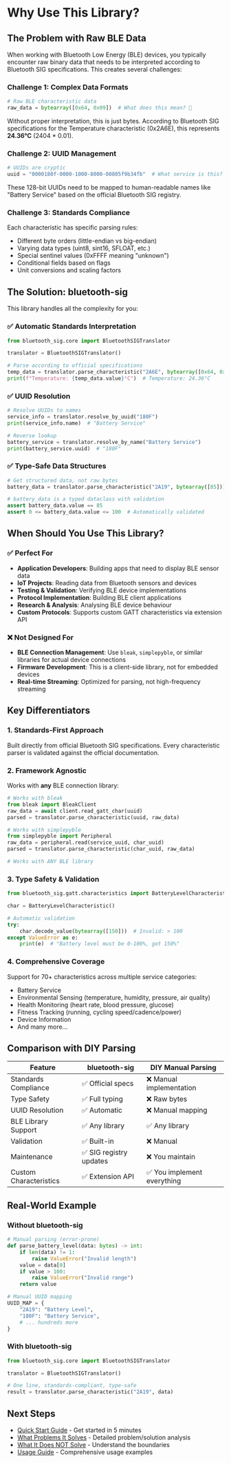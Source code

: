 # Why Use This Library?

## The Problem with Raw BLE Data

When working with Bluetooth Low Energy (BLE) devices, you typically encounter raw binary data that needs to be interpreted according to Bluetooth SIG specifications. This creates several challenges:

### Challenge 1: Complex Data Formats

```python
# Raw BLE characteristic data
raw_data = bytearray([0x64, 0x09])  # What does this mean? 🤔
```

Without proper interpretation, this is just bytes. According to Bluetooth SIG specifications for the Temperature characteristic (0x2A6E), this represents **24.36°C** (2404 * 0.01).

### Challenge 2: UUID Management

```python
# UUIDs are cryptic
uuid = "0000180f-0000-1000-8000-00805f9b34fb"  # What service is this?
```

These 128-bit UUIDs need to be mapped to human-readable names like "Battery Service" based on the official Bluetooth SIG registry.

### Challenge 3: Standards Compliance

Each characteristic has specific parsing rules:

- Different byte orders (little-endian vs big-endian)
- Varying data types (uint8, sint16, SFLOAT, etc.)
- Special sentinel values (0xFFFF meaning "unknown")
- Conditional fields based on flags
- Unit conversions and scaling factors

## The Solution: bluetooth-sig

This library handles all the complexity for you:

### ✅ Automatic Standards Interpretation

```python
from bluetooth_sig.core import BluetoothSIGTranslator

translator = BluetoothSIGTranslator()

# Parse according to official specifications
temp_data = translator.parse_characteristic("2A6E", bytearray([0x64, 0x09]))
print(f"Temperature: {temp_data.value}°C")  # Temperature: 24.36°C
```

### ✅ UUID Resolution

```python
# Resolve UUIDs to names
service_info = translator.resolve_by_uuid("180F")
print(service_info.name)  # "Battery Service"

# Reverse lookup
battery_service = translator.resolve_by_name("Battery Service")
print(battery_service.uuid)  # "180F"
```

### ✅ Type-Safe Data Structures

```python
# Get structured data, not raw bytes
battery_data = translator.parse_characteristic("2A19", bytearray([85]))

# battery_data is a typed dataclass with validation
assert battery_data.value == 85
assert 0 <= battery_data.value <= 100  # Automatically validated
```

## When Should You Use This Library?

### ✅ Perfect For

- **Application Developers**: Building apps that need to display BLE sensor data
- **IoT Projects**: Reading data from Bluetooth sensors and devices
- **Testing & Validation**: Verifying BLE device implementations
- **Protocol Implementation**: Building BLE client applications
- **Research & Analysis**: Analysing BLE device behaviour
- **Custom Protocols**: Supports custom GATT characteristics via extension API

### ❌ Not Designed For

- **BLE Connection Management**: Use `bleak`, `simplepyble`, or similar libraries for actual device connections
- **Firmware Development**: This is a client-side library, not for embedded devices
- **Real-time Streaming**: Optimized for parsing, not high-frequency streaming

## Key Differentiators

### 1. Standards-First Approach

Built directly from official Bluetooth SIG specifications. Every characteristic parser is validated against the official documentation.

### 2. Framework Agnostic

Works with **any** BLE connection library:

```python
# Works with bleak
from bleak import BleakClient
raw_data = await client.read_gatt_char(uuid)
parsed = translator.parse_characteristic(uuid, raw_data)

# Works with simplepyble
from simplepyble import Peripheral
raw_data = peripheral.read(service_uuid, char_uuid)
parsed = translator.parse_characteristic(char_uuid, raw_data)

# Works with ANY BLE library
```

### 3. Type Safety & Validation

```python
from bluetooth_sig.gatt.characteristics import BatteryLevelCharacteristic

char = BatteryLevelCharacteristic()

# Automatic validation
try:
    char.decode_value(bytearray([150]))  # Invalid: > 100
except ValueError as e:
    print(e)  # "Battery level must be 0-100%, got 150%"
```

### 4. Comprehensive Coverage

Support for 70+ characteristics across multiple service categories:

- Battery Service
- Environmental Sensing (temperature, humidity, pressure, air quality)
- Health Monitoring (heart rate, blood pressure, glucose)
- Fitness Tracking (running, cycling speed/cadence/power)
- Device Information
- And many more...

## Comparison with DIY Parsing

| Feature | bluetooth-sig | DIY Manual Parsing |
|---------|--------------|---------------------|
| Standards Compliance | ✅ Official specs | ❌ Manual implementation |
| Type Safety | ✅ Full typing | ❌ Raw bytes |
| UUID Resolution | ✅ Automatic | ❌ Manual mapping |
| BLE Library Support | ✅ Any library | ✅ Any library |
| Validation | ✅ Built-in | ❌ Manual |
| Maintenance | ✅ SIG registry updates | ❌ You maintain |
| Custom Characteristics | ✅ Extension API | ✅ You implement everything |

## Real-World Example

### Without bluetooth-sig

```python
# Manual parsing (error-prone)
def parse_battery_level(data: bytes) -> int:
    if len(data) != 1:
        raise ValueError("Invalid length")
    value = data[0]
    if value > 100:
        raise ValueError("Invalid range")
    return value

# Manual UUID mapping
UUID_MAP = {
    "2A19": "Battery Level",
    "180F": "Battery Service",
    # ... hundreds more
}
```

### With bluetooth-sig

```python
from bluetooth_sig.core import BluetoothSIGTranslator

translator = BluetoothSIGTranslator()

# One line, standards-compliant, type-safe
result = translator.parse_characteristic("2A19", data)
```

## Next Steps

- [Quick Start Guide](quickstart.md) - Get started in 5 minutes
- [What Problems It Solves](what-it-solves.md) - Detailed problem/solution analysis
- [What It Does NOT Solve](what-it-does-not-solve.md) - Understand the boundaries
- [Usage Guide](usage.md) - Comprehensive usage examples
